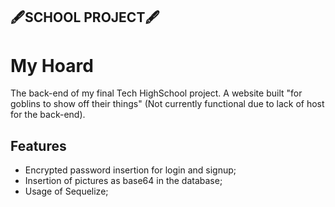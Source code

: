 
## 🖋️SCHOOL PROJECT🖋️

# My Hoard

The back-end of my final Tech HighSchool project. A website built "for goblins to show off their things"
(Not currently functional due to lack of host for the back-end).


## Features

- Encrypted password insertion for login and signup;
- Insertion of pictures as base64 in the database;
- Usage of Sequelize;